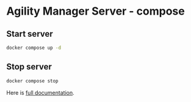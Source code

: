 # Agility Manager Server - compose

## Start server

```bash
docker compose up -d
```

## Stop server

```bash
docker compose stop
```

Here is [full documentation](https://docs.agilitymanager.com).